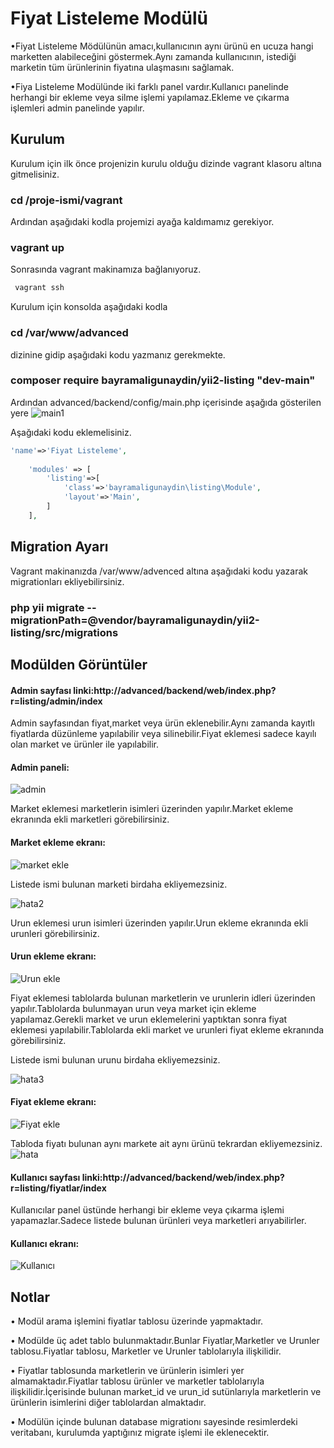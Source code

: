 # Fiyat Listeleme Modülü

•Fiyat Listeleme Mödülünün amacı,kullanıcının aynı ürünü en ucuza hangi marketten alabileceğini göstermek.Aynı zamanda kullanıcının, istediği marketin tüm ürünlerinin fiyatına ulaşmasını sağlamak.

•Fiya Listeleme Modülünde iki farklı panel vardır.Kullanıcı panelinde herhangi bir ekleme veya silme işlemi yapılamaz.Ekleme ve çıkarma işlemleri admin panelinde yapılır.

## Kurulum
Kurulum için ilk önce projenizin kurulu olduğu dizinde vagrant klasoru altına gitmelisiniz.

### cd /proje-ismi/vagrant

Ardından aşağıdaki kodla projemizi ayağa kaldımamız gerekiyor.

### vagrant up

Sonrasında vagrant makinamıza bağlanıyoruz.
```js
 vagrant ssh
```
Kurulum için konsolda aşağıdaki kodla

### cd /var/www/advanced

dizinine gidip aşağıdaki kodu yazmanız gerekmekte.

### composer require bayramaligunaydin/yii2-listing "dev-main"

Ardından advanced/backend/config/main.php içerisinde aşağıda gösterilen yere
![main1](https://user-images.githubusercontent.com/76952086/105165120-fc04f400-5b26-11eb-943b-ad46bc265e26.png)

Aşağıdaki kodu eklemelisiniz.

```php
'name'=>'Fiyat Listeleme',
     
    'modules' => [
        'listing'=>[
            'class'=>'bayramaligunaydin\listing\Module',
            'layout'=>'Main',
        ]
    ],
```
## Migration Ayarı

Vagrant makinanızda /var/www/advenced altına aşağıdaki kodu yazarak migrationları ekliyebilirsiniz.

### php yii migrate --migrationPath=@vendor/bayramaligunaydin/yii2-listing/src/migrations

## Modülden Görüntüler

#### Admin sayfası linki:http://advanced/backend/web/index.php?r=listing/admin/index

Admin sayfasından fiyat,market veya ürün eklenebilir.Aynı zamanda kayıtlı fiyatlarda düzünleme yapılabilir veya silinebilir.Fiyat eklemesi sadece kayılı olan market ve ürünler ile yapılabilir.

#### Admin paneli:
![admin](https://user-images.githubusercontent.com/76952086/104830404-f0e46680-588f-11eb-9890-a02e4040bcaf.png)



Market eklemesi marketlerin isimleri üzerinden yapılır.Market ekleme ekranında ekli marketleri görebilirsiniz.

#### Market ekleme ekranı:
![market ekle](https://user-images.githubusercontent.com/76952086/104830420-0d809e80-5890-11eb-9db6-64e049a9e165.png)

Listede ismi bulunan marketi birdaha ekliyemezsiniz.

![hata2](https://user-images.githubusercontent.com/76952086/104830745-afa18600-5892-11eb-9955-aa6e8bd8bc58.png)

Urun eklemesi urun isimleri üzerinden yapılır.Urun ekleme ekranında ekli urunleri görebilirsiniz.

#### Urun ekleme ekranı:
![Urun ekle](https://user-images.githubusercontent.com/76952086/104830421-0f4a6200-5890-11eb-8de7-6fcf761d01b5.png)

Fiyat eklemesi tablolarda bulunan marketlerin ve urunlerin idleri üzerinden yapılır.Tablolarda bulunmayan urun veya market için ekleme yapılamaz.Gerekli market ve urun eklemelerini yaptıktan sonra fiyat eklemesi yapılabilir.Tablolarda ekli market ve urunleri fiyat ekleme ekranında görebilirsiniz.

Listede ismi bulunan urunu birdaha ekliyemezsiniz.

![hata3](https://user-images.githubusercontent.com/76952086/104830996-74548680-5895-11eb-9043-8467b450480a.png)

#### Fiyat ekleme ekranı:
![Fiyat ekle](https://user-images.githubusercontent.com/76952086/104830417-0b1e4480-5890-11eb-96e0-fcfb482604a4.png)

Tabloda fiyatı bulunan aynı markete ait aynı ürünü tekrardan ekliyemezsiniz.
![hata](https://user-images.githubusercontent.com/76952086/104830423-11acbc00-5890-11eb-8a5b-cefb6218af23.png)


#### Kullanıcı sayfası linki:http://advanced/backend/web/index.php?r=listing/fiyatlar/index

Kullanıcılar panel üstünde herhangi bir ekleme veya çıkarma işlemi yapamazlar.Sadece listede bulunan ürünleri veya marketleri arıyabilirler.

#### Kullanıcı ekranı:
![Kullanıcı](https://user-images.githubusercontent.com/76952086/104830406-f477ed80-588f-11eb-8277-be608f228264.png)

## Notlar

• Modül arama işlemini fiyatlar tablosu üzerinde yapmaktadır.

• Modülde üç adet tablo bulunmaktadır.Bunlar Fiyatlar,Marketler ve Urunler tablosu.Fiyatlar tablosu, Marketler ve Urunler tablolarıyla ilişkilidir.

• Fiyatlar tablosunda marketlerin ve ürünlerin isimleri yer almamaktadır.Fiyatlar tablosu ürünler ve marketler tablolarıyla ilişkilidir.İçerisinde bulunan market_id ve urun_id sutünlarıyla marketlerin ve ürünlerin isimlerini diğer tablolardan almaktadır.

• Modülün içinde bulunan database migrationı sayesinde resimlerdeki veritabanı, kurulumda yaptığınız migrate işlemi ile eklenecektir.
